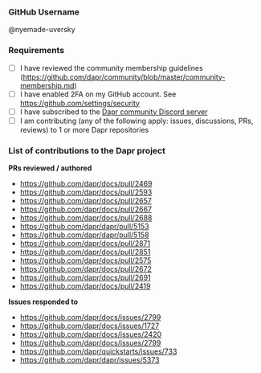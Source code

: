 ### GitHub Username

@nyemade-uversky

### Requirements

- [ ] I have reviewed the community membership guidelines (https://github.com/dapr/community/blob/master/community-membership.md)
- [ ] I have enabled 2FA on my GitHub account. See https://github.com/settings/security
- [ ] I have subscribed to the [Dapr community Discord server](https://aka.ms/dapr-discord)
- [ ] I am contributing (any of the following apply: issues, discussions, PRs, reviews) to 1 or more Dapr repositories

### List of contributions to the Dapr project

**PRs reviewed / authored**
- https://github.com/dapr/docs/pull/2469 
- https://github.com/dapr/docs/pull/2593
- https://github.com/dapr/docs/pull/2657
- https://github.com/dapr/docs/pull/2667
- https://github.com/dapr/docs/pull/2688
- https://github.com/dapr/dapr/pull/5153
- https://github.com/dapr/dapr/pull/5158
- https://github.com/dapr/docs/pull/2871
- https://github.com/dapr/docs/pull/2851
- https://github.com/dapr/docs/pull/2575
- https://github.com/dapr/docs/pull/2672
- https://github.com/dapr/docs/pull/2691
- https://github.com/dapr/docs/pull/2419


**Issues responded to**
- https://github.com/dapr/docs/issues/2799
- https://github.com/dapr/docs/issues/1727
- https://github.com/dapr/docs/issues/2420
- https://github.com/dapr/docs/issues/2799
- https://github.com/dapr/quickstarts/issues/733
- https://github.com/dapr/dapr/issues/5373
